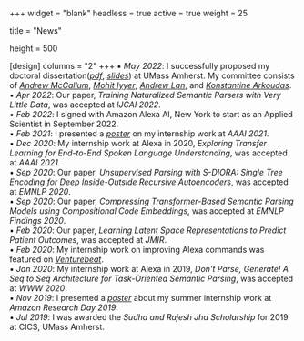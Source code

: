+++
widget = "blank"
headless = true
active = true
weight = 25

title = "News"

height = 500

[design]
  columns = "2"
+++
:black_small_square: *May 2022*: I successfully proposed my doctoral dissertation(*[pdf](ttps://subendhurongali.netlify.app/files/proposal.pdf)*, *[slides](ttps://subendhurongali.netlify.app/files/proposal.pptx)*) at UMass Amherst. My committee consists of *[Andrew McCallum](https://people.cs.umass.edu/~mccallum/)*, *[Mohit Iyyer](https://people.cs.umass.edu/~miyyer/)*, *[Andrew Lan](https://people.umass.edu/~andrewlan/)*, and *[Konstantine Arkoudas](https://www.linkedin.com/in/konstantine-arkoudas-23682351/)*.
:black_small_square: *Apr 2022*: Our paper, *Training Naturalized Semantic Parsers with Very Little Data*, was accepted at *IJCAI 2022*.  
:black_small_square: *Feb 2022*: I signed with Amazon Alexa AI, New York to start as an Applied Scientist in September 2022.  
:black_small_square: *Feb 2021*: I presented a *[poster](https://subendhurongali.netlify.app/files/aaai_atat_poster.pdf)* on my internship work at *AAAI 2021*.  
:black_small_square: *Dec 2020*: My internship work at Alexa in 2020, *Exploring Transfer Learning for End-to-End Spoken Language Understanding*, was accepted at *AAAI 2021*.  
:black_small_square: *Sep 2020*: Our paper, *Unsupervised Parsing with S-DIORA: Single Tree Encoding for Deep Inside-Outside Recursive Autoencoders*, was accepted at *EMNLP 2020*.  
:black_small_square: *Sep 2020*: Our paper, *Compressing Transformer-Based Semantic Parsing Models using Compositional Code Embeddings*, was accepted at *EMNLP Findings 2020*.  
:black_small_square: *Feb 2020*: Our paper, *Learning Latent Space Representations to Predict Patient Outcomes*, was accepted at *JMIR*.  
:black_small_square: *Feb 2020*: My internship work on improving Alexa commands was featured on *[Venturebeat](https://venturebeat.com/2020/02/05/amazon-researchers-improve-alexas-ability-to-parse-commands/)*.  
:black_small_square: *Jan 2020*: My internship work at Alexa in 2019, *Don't Parse, Generate! A Seq to Seq Architecture for Task-Oriented Semantic Parsing*, was accepted at *WWW 2020*.  
:black_small_square: *Nov 2019*: I presented a *[poster](https://subendhurongali.netlify.app/files/ard_poster.pdf)* about my summer internship work at *Amazon Research Day 2019*.  
:black_small_square: *Jul 2019*: I was awarded the *Sudha and Rajesh Jha Scholarship* for 2019 at CICS, UMass Amherst.